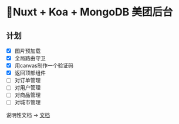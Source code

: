 # :100:Nuxt + Koa + MongoDB 美团后台

## 计划

- [x] 图片预加载
- [x] 全局路由守卫
- [x] 用canvas制作一个验证码
- [x] 返回顶部组件
- [ ] 对订单管理
- [ ] 对用户管理
- [ ] 对商品管理
- [ ] 对城市管理

说明性文档 -> [文档](/study.md)